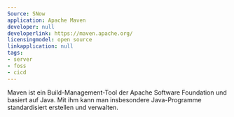 ```yaml
---
Source: SNow
application: Apache Maven
developer: null
developerlink: https://maven.apache.org/
licensingmodel: open source
linkapplication: null
tags:
- server
- foss
- cicd
---
```

Maven ist ein Build-Management-Tool der Apache Software Foundation und basiert auf Java. Mit ihm kann man insbesondere Java-Programme standardisiert erstellen und verwalten.

